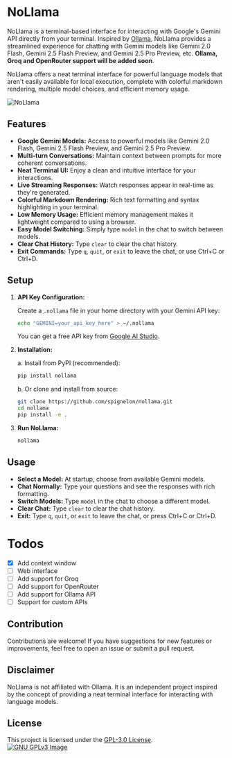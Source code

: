 # NoLlama

NoLlama is a terminal-based interface for interacting with Google's Gemini API directly from your terminal. Inspired by [Ollama](https://ollama.com/), NoLlama provides a streamlined experience for chatting with Gemini models like Gemini 2.0 Flash, Gemini 2.5 Flash Preview, and Gemini 2.5 Pro Preview, etc. **Ollama, Groq and OpenRouter support will be added soon**.

NoLlama offers a neat terminal interface for powerful language models that aren't easily available for local execution, complete with colorful markdown rendering, multiple model choices, and efficient memory usage.

![NoLlama](https://i.imgur.com/0ZOaXwv.png)

## Features

- **Google Gemini Models:** Access to powerful models like Gemini 2.0 Flash, Gemini 2.5 Flash Preview, and Gemini 2.5 Pro Preview.
- **Multi-turn Conversations:** Maintain context between prompts for more coherent conversations.
- **Neat Terminal UI:** Enjoy a clean and intuitive interface for your interactions.
- **Live Streaming Responses:** Watch responses appear in real-time as they're generated.
- **Colorful Markdown Rendering:** Rich text formatting and syntax highlighting in your terminal.
- **Low Memory Usage:** Efficient memory management makes it lightweight compared to using a browser.
- **Easy Model Switching:** Simply type `model` in the chat to switch between models.
- **Clear Chat History:** Type `clear` to clear the chat history.
- **Exit Commands:** Type `q`, `quit`, or `exit` to leave the chat, or use Ctrl+C or Ctrl+D.

## Setup

1. **API Key Configuration:**

   Create a `.nollama` file in your home directory with your Gemini API key:

   ```bash
   echo "GEMINI=your_api_key_here" > ~/.nollama
   ```
   
   You can get a free API key from [Google AI Studio](https://aistudio.google.com/).

2. **Installation:**

   a. Install from PyPI (recommended):

   ```bash
   pip install nollama
   ```

   b. Or clone and install from source:

   ```bash
   git clone https://github.com/spignelon/nollama.git
   cd nollama
   pip install -e .
   ```

3. **Run NoLlama:**

   ```bash
   nollama
   ```

## Usage

- **Select a Model:** At startup, choose from available Gemini models.
- **Chat Normally:** Type your questions and see the responses with rich formatting.
- **Switch Models:** Type `model` in the chat to choose a different model.
- **Clear Chat:** Type `clear` to clear the chat history.
- **Exit:** Type `q`, `quit`, or `exit` to leave the chat, or press Ctrl+C or Ctrl+D.

# Todos
- [x] Add context window
- [ ] Web interface
- [ ] Add support for Groq
- [ ] Add support for OpenRouter
- [ ] Add support for Ollama API
- [ ] Support for custom APIs

## Contribution

Contributions are welcome! If you have suggestions for new features or improvements, feel free to open an issue or submit a pull request.

## Disclaimer

NoLlama is not affiliated with Ollama. It is an independent project inspired by the concept of providing a neat terminal interface for interacting with language models.

## License

This project is licensed under the [GPL-3.0 License](LICENSE). <br>
[![GNU GPLv3 Image](https://www.gnu.org/graphics/gplv3-127x51.png)](https://www.gnu.org/licenses/gpl-3.0.en.html)
